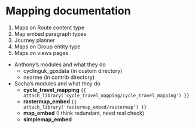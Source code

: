 # Mapping documentation

1. Maps on Route content type
2. Map embed paragraph types
3. Journey planner
4. Maps on Group entity type
5. Maps on views pages

- Anthony’s modules and what they do
  - cyclinguk_gpxdata (in custom directory)
  - nearme (in contrib directory)
- Sacha’s modules and what they do
  - **cycle_travel_mapping** `{{ attach_library('cycle_travel_mapping/cycle_travel_mapping') }}`
  - **rastermap_embed** `{{ attach_library('rastermap_embed/rastermap') }}`
  - **map_embed** (I think redundant, need real check)
  - **simplemap_embed**

